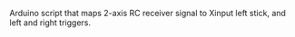 Arduino script that maps 2-axis RC receiver signal to Xinput left stick, and left and right triggers.
